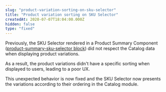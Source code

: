 ```yaml
---
slug: "product-variation-sorting-on-sku-selector"
title: "Product variation sorting on SKU Selector"
createdAt: 2020-07-07T18:04:00.000Z
hidden: false
type: "fixed"
---
```


Previously, the SKU Selector rendered in a Product Summary Component ([product-summary-sku-selector block](https://developers.vtex.com/docs/apps/vtex.product-summary/ProductSummarySKUSelector/)) did not respect the Catalog data when displaying product variations.

As a result, the product variations didn't have a specific sorting when displayed to users, leading to a poor UX.

This unexpected behavior is now fixed and the SKU Selector now presents the variations according to their ordering in the Catalog module.
